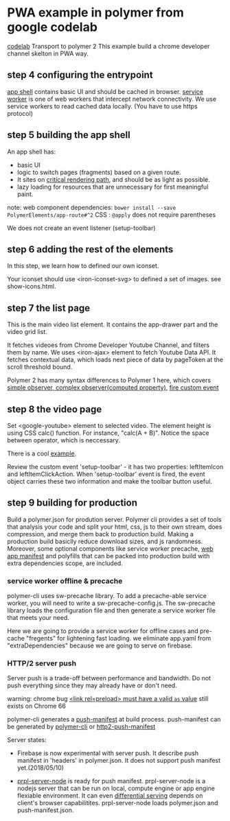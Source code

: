 # PWA example in polymer from google codelab

[codelab](https://codelabs.developers.google.com/codelabs/pwa-from-scratch)
Transport to polymer 2
This example build a chrome developer channel skelton in PWA way.

## step 4 configuring the entrypoint

[app shell](https://developers.google.com/web/fundamentals/architecture/app-shell) contains basic UI and should be cached in browser.
[service worker](https://developers.google.com/web/fundamentals/primers/service-workers) is one of web workers that intercept network connectivity. We use service workers to read cached data locally. (You have to use https protocol)

## step 5 building the app shell

An app shell has:

- basic UI
- logic to switch pages (fragments) based on a given route.
- It sites on [critical rendering path](https://developers.google.com/web/fundamentals/performance/critical-rendering-path/), and should be as light as possible.
- lazy loading for resources that are unnecessary for first meaningful paint.

note:
web component dependencies: `bower install --save PolymerElements/app-route#^2`
CSS : `@apply` does not require parentheses

We does not create an event listener (setup-toolbar)

## step 6 adding the rest of the elements

In this step, we learn how to defined our own iconset.

Your iconset should use \<iron-iconset-svg\> to defined a set of images. see show-icons.html.

## step 7 the list page

This is the main video list element.
It contains the app-drawer part and the video grid list.

It fetches videoes from Chrome Developer Youtube Channel, and filters them by name.
We uses \<iron-ajax\> element to fetch Youtube Data API.
It fetches contextual data, which loads next piece of data by pageToken at the scroll threshold bound.

Polymer 2 has many syntax differences to Polymer 1 here, which covers [simple observer,
complex observer(computed property)](https://www.polymer-project.org/2.0/docs/devguide/observers),
[fire custom event](https://www.polymer-project.org/2.0/docs/devguide/events#custom-events)

## step 8 the video page

Set \<google-youtube\> element to selected video.
The element height is using CSS calc() function. For instance,
"calc(A + B)". Notice the space between operator, which is neccessary.

There is a cool [example](https://codepen.io/th61855/pen/tAzBC).

Review the custom event 'setup-toolbar' - it has two properties: leftItemIcon and leftItemClickAction.
When 'setup-toolbar' event is fired, the event object carries these two information and make the toolbar button useful.

## step 9 building for production

Build a polymer.json for prodution server.
Polymer cli provides a set of tools that analysis your code and split your html, css, js to their own stream, does compression,
and merge them back to production build.
Making a production build basiclly reduce download sizes, and js randomness.
Moreover, some optional components like service worker precache, [web app manifest](https://developers.google.com/web/fundamentals/web-app-manifest/) and polyfills that can be packed into production build with extra dependencies scope, are included.

### service worker offline & precache

polymer-cli uses sw-precache library. To add a precache-able service worker, you will need to write a sw-precache-config.js. The sw-precache library loads the configuration file and then generate a service worker file that meets your need.

Here we are going to provide a service worker for offline cases and pre-cache "fregents" for lightening fast loading.
we eliminate app.yaml from "extraDependencies" because we are going to serve on firebase.

### HTTP/2 server push

Server push is a trade-off between performance and bandwidth. Do not push everything since they may already have or don't need.

warning: chrome bug [\<link rel=preload\> must have a valid `as` value](https://github.com/Polymer/hn-polymer-2/issues/15) still exists on Chrome 66

polymer-cli generates a [push-manifest](https://github.com/GoogleChromeLabs/http2-push-manifest) at build process.
push-manifest can be generated by [polymer-cli](https://github.com/Polymer/tools/tree/master/packages/cli) or [http2-push-manifest](https://github.com/GoogleChromeLabs/http2-push-manifest)

Server states:

- Firebase is now experimental with server push. It describe push manifest in 'headers' in polymer.json. It does not support push manifest yet.(2018/05/10)

- [prpl-server-node](https://github.com/Polymer/prpl-server-node) is ready for push manifest. prpl-server-node is a nodejs server that can be run on local, compute engine or app engine flexiable environment. It can even [differential serving](https://github.com/Polymer/prpl-server-node#differential-serving) depends on client's browser capabilitites. prpl-server-node loads polymer.json and push-manifest.json.

